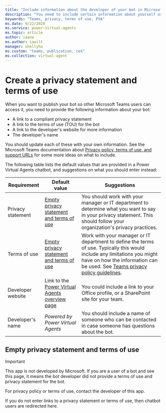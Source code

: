 ```yaml
---
title: "Include information about the developer of your bot in Microsoft Teams"
description: "You need to include certain information about yourself or the developer of your bot when you publish it in Teams, including a privacy statement and terms of use, as well as contact information."
keywords: "Teams, privacy, terms of use, PVA"
ms.date: 9/22/2020
ms.service: power-virtual-agents
ms.topic: article
author: iaanw
ms.author: iawilt
manager: shellyha
ms.custom: "teams, publication, ceX"
ms.collection: virtual-agent
---
```


# Create a privacy statement and terms of use

When you want to publish your bot so other Microsoft Teams users can access it, you need to provide the following information about your bot:

- A link to a compliant privacy statement
- A link to the terms of use (TOU) for the bot
- A link to the developer's website for more information
- The developer's name

You should update each of these with your own information. See the Microsoft Teams documentation about [Privacy policy, terms of use, and support URLs](/microsoftteams/platform/concepts/deploy-and-publish/appsource/prepare/submission-checklist#privacy-policy-terms-of-use-and-support-urls) for some more ideas on what to include. 

The following table lists the default values that are provided in a Power Virtual Agents chatbot, and suggestions on what you should enter instead:

Requirement | Default value | Suggestions
-|-|-
Privacy statement | [Empty privacy statement and terms of use](#empty-privacy-statement-and-terms-of-use) | You should work with your manager or IT department to determine what you want to say in your privacy statement. This should follow your organization's privacy practices. 
Terms of use | [Empty privacy statement and terms of use](#empty-privacy-statement-and-terms-of-use) | Work with your manager or IT department to define the terms of use. Typically this would include any limitations you might have on how the information can be used. See [Teams privacy policy guidelines](/microsoftteams/platform/concepts/deploy-and-publish/appsource/prepare/submission-checklist#privacy-policy).
Developer website | Link to the [Power Virtual Agents overview page](https://go.microsoft.com/fwlink/?linkid=2138949) | You could include a link to your Office profile, or a SharePoint site for your team.
Developer's name | *Powered by Power Virtual Agents* | You should include a name of someone who can be contacted in case someone has questions about the bot.



## Empty privacy statement and terms of use




>[!IMPORTANT]
>This app is not developed by Microsoft. If you are a user of a bot and see this page, it means the bot developer did not provide a terms of use and privacy statement for the bot.  
>
>For privacy policy or terms of use, contact the developer of this app.

If you do not enter links to a privacy statement or terms of use, then chatbot users are redirected here.  
